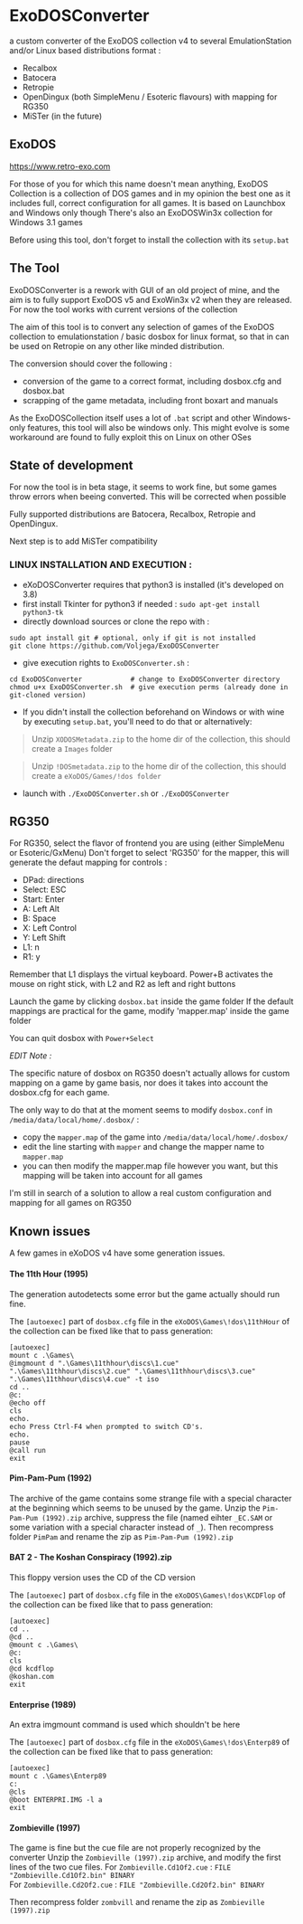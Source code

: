 # ExoDOSConverter

a custom converter of the ExoDOS collection v4 to several EmulationStation and/or Linux based distributions format : 
 - Recalbox
 - Batocera
 - Retropie
 - OpenDingux (both SimpleMenu / Esoteric flavours) with mapping for RG350
 - MiSTer (in the future)

## ExoDOS

https://www.retro-exo.com

For those of you for which this name doesn't mean anything, ExoDOS Collection is a collection of DOS games and in my opinion the best one as it includes full, correct configuration for all games.
It is based on Launchbox and Windows only though
There's also an ExoDOSWin3x collection for Windows 3.1 games

Before using this tool, don't forget to install the collection with its `setup.bat`

## The Tool

ExoDOSConverter is a rework with GUI of an old project of mine, and the aim is to fully support ExoDOS v5 and ExoWin3x v2 when they are released.
For now the tool works with current versions of the collection

The aim of this tool is to convert any selection of games of the ExoDOS collection to emulationstation / basic dosbox for linux format, so that in can be used on Retropie on any other like minded distribution.

The conversion should cover the following :
 - conversion of the game to a correct format, including dosbox.cfg and dosbox.bat
 - scrapping of the game metadata, including front boxart and manuals

As the ExoDOSCollection itself uses a lot of `.bat` script and other Windows-only features, this tool will also be windows only.
This might evolve is some workaround are found to fully exploit this on Linux on other OSes

## State of development

For now the tool is in beta stage, it seems to work fine, but some games throw errors when beeing converted.
This will be corrected when possible

Fully supported distributions are Batocera, Recalbox, Retropie and OpenDingux.

Next step is to add MiSTer compatibility

### LINUX INSTALLATION AND EXECUTION :
- eXoDOSConverter requires that python3 is installed (it's developed on 3.8)
- first install Tkinter for python3 if needed : `sudo apt-get install python3-tk`
- directly download sources or clone the repo with :
 ```
 sudo apt install git # optional, only if git is not installed
 git clone https://github.com/Voljega/ExoDOSConverter
 ```
- give execution rights to `ExoDOSConverter.sh` :
```
cd ExoDOSConverter            # change to ExoDOSConverter directory
chmod u+x ExoDOSConverter.sh  # give execution perms (already done in git-cloned version)
```
- If you didn't install the collection beforehand on Windows or with wine by executing `setup.bat`, you'll need to do that or  alternatively:
>Unzip `XODOSMetadata.zip` to the home dir of the collection, this should create a `Images` folder

>Unzip `!DOSmetadata.zip` to the home dir of the collection, this should create a `eXoDOS/Games/!dos folder`

- launch with `./ExoDOSConverter.sh` or `./ExoDOSConverter`

## RG350

For RG350, select the flavor of frontend you are using (either SimpleMenu or Esoteric/GxMenu)
Don't forget to select 'RG350' for the mapper, this will generate the defaut mapping for controls :
 - DPad: directions
 - Select: ESC
 - Start: Enter
 - A: Left Alt
 - B: Space
 - X: Left Control
 - Y: Left Shift
 - L1: n
 - R1: y
 
 Remember that L1 displays the virtual keyboard.
 Power+B activates the mouse on right stick, with L2 and R2 as left and right buttons 

Launch the game by clicking `dosbox.bat` inside the game folder
If the default mappings are practical for the game, modify 'mapper.map' inside the game folder

You can quit dosbox with `Power+Select`

*EDIT Note :* 

The specific nature of dosbox on RG350 doesn't actually allows for custom mapping on a game by game basis, nor does it takes into account the dosbox.cfg for each game.

The only way to do that at the moment seems to modify `dosbox.conf` in `/media/data/local/home/.dosbox/` :

- copy the `mapper.map` of the game into  `/media/data/local/home/.dosbox/`
- edit the line starting with `mapper` and change the mapper name to `mapper.map`
- you can then modify the mapper.map file however you want, but this mapping will be taken into account for all games

I'm still in search of a solution to allow a real custom configuration and mapping for all games on RG350

## Known issues

A few games in eXoDOS v4 have some generation issues.

#### The 11th Hour (1995)

The generation autodetects some error but the game actually should run fine.

The `[autoexec]` part of `dosbox.cfg` file in the `eXoDOS\Games\!dos\11thHour` of the collection can be fixed like that to pass generation:
```
[autoexec]
mount c .\Games\
@imgmount d ".\Games\11thhour\discs\1.cue" ".\Games\11thhour\discs\2.cue" ".\Games\11thhour\discs\3.cue" ".\Games\11thhour\discs\4.cue" -t iso
cd ..
@c:
@echo off
cls
echo.
echo Press Ctrl-F4 when prompted to switch CD's.
echo.
pause
@call run
exit
```

#### Pim-Pam-Pum (1992)

The archive of the game contains some strange file with a special character at the beginning which seems to be unused by the game.
Unzip the `Pim-Pam-Pum (1992).zip` archive, suppress the file (named eihter `_EC.SAM` or some variation with a special character instead of `_`).
Then recompress folder `PimPam` and rename the zip as `Pim-Pam-Pum (1992).zip`

#### BAT 2 - The Koshan Conspiracy (1992).zip

This floppy version uses the CD of the CD version

The `[autoexec]` part of `dosbox.cfg` file in the `eXoDOS\Games\!dos\KCDFlop` of the collection can be fixed like that to pass generation:
```
[autoexec]
cd ..
@cd ..
@mount c .\Games\
@c:
cls
@cd kcdflop
@koshan.com
exit
```

#### Enterprise (1989)

An extra imgmount command is used which shouldn't be here

The `[autoexec]` part of `dosbox.cfg` file in the `eXoDOS\Games\!dos\Enterp89` of the collection can be fixed like that to pass generation:
```
[autoexec]
mount c .\Games\Enterp89
c:
@cls
@boot ENTERPRI.IMG -l a
exit
```

#### Zombieville (1997)

The game is fine but the cue file are not properly recognized by the converter
Unzip the `Zombieville (1997).zip` archive, and modify the first lines of the two cue files.
For `Zombieville.Cd1Of2.cue` : `FILE "Zombieville.Cd1Of2.bin" BINARY`  
For `Zombieville.Cd2Of2.cue` : `FILE "Zombieville.Cd2Of2.bin" BINARY`

Then recompress folder `zombvill` and rename the zip as `Zombieville (1997).zip`
